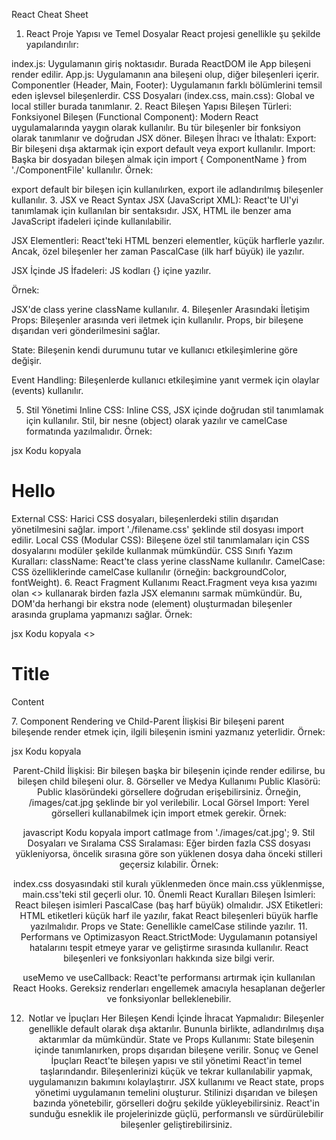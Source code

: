 React Cheat Sheet 

1. React Proje Yapısı ve Temel Dosyalar
React projesi genellikle şu şekilde yapılandırılır:

index.js: Uygulamanın giriş noktasıdır. Burada ReactDOM ile App bileşeni render edilir.
App.js: Uygulamanın ana bileşeni olup, diğer bileşenleri içerir.
Componentler (Header, Main, Footer): Uygulamanın farklı bölümlerini temsil eden işlevsel bileşenlerdir.
CSS Dosyaları (index.css, main.css): Global ve local stiller burada tanımlanır.
2. React Bileşen Yapısı
Bileşen Türleri:
Fonksiyonel Bileşen (Functional Component): Modern React uygulamalarında yaygın olarak kullanılır. Bu tür bileşenler bir fonksiyon olarak tanımlanır ve doğrudan JSX döner.
Bileşen İhracı ve İthalatı:
Export: Bir bileşeni dışa aktarmak için export default veya export kullanılır.
Import: Başka bir dosyadan bileşen almak için import { ComponentName } from './ComponentFile' kullanılır.
Örnek:

export default bir bileşen için kullanılırken, export ile adlandırılmış bileşenler kullanılır.
3. JSX ve React Syntax
JSX (JavaScript XML): React'te UI'yi tanımlamak için kullanılan bir sentaksıdır. JSX, HTML ile benzer ama JavaScript ifadeleri içinde kullanılabilir.

JSX Elementleri: React'teki HTML benzeri elementler, küçük harflerle yazılır. Ancak, özel bileşenler her zaman PascalCase (ilk harf büyük) ile yazılır.

JSX İçinde JS İfadeleri: JS kodları {} içine yazılır.

Örnek:

JSX'de class yerine className kullanılır.
4. Bileşenler Arasındaki İletişim
Props: Bileşenler arasında veri iletmek için kullanılır. Props, bir bileşene dışarıdan veri gönderilmesini sağlar.

State: Bileşenin kendi durumunu tutar ve kullanıcı etkileşimlerine göre değişir.

Event Handling: Bileşenlerde kullanıcı etkileşimine yanıt vermek için olaylar (events) kullanılır.

5. Stil Yönetimi
Inline CSS:
Inline CSS, JSX içinde doğrudan stil tanımlamak için kullanılır. Stil, bir nesne (object) olarak yazılır ve camelCase formatında yazılmalıdır.
Örnek:

jsx
Kodu kopyala
<h1 style={{ color: "red", backgroundColor: "yellow" }}>Hello</h1>
External CSS:
Harici CSS dosyaları, bileşenlerdeki stilin dışarıdan yönetilmesini sağlar. import './filename.css' şeklinde stil dosyası import edilir.
Local CSS (Modular CSS):
Bileşene özel stil tanımlamaları için CSS dosyalarını modüler şekilde kullanmak mümkündür.
CSS Sınıfı Yazım Kuralları:
className: React'te class yerine className kullanılır.
CamelCase: CSS özelliklerinde camelCase kullanılır (örneğin: backgroundColor, fontWeight).
6. React Fragment Kullanımı
React.Fragment veya kısa yazımı olan <> </> kullanarak birden fazla JSX elemanını sarmak mümkündür. Bu, DOM'da herhangi bir ekstra node (element) oluşturmadan bileşenler arasında gruplama yapmanızı sağlar.
Örnek:

jsx
Kodu kopyala
<>
  <h1>Title</h1>
  <p>Content</p>
</>
7. Component Rendering ve Child-Parent İlişkisi
Bir bileşeni parent bileşende render etmek için, ilgili bileşenin ismini yazmanız yeterlidir.
Örnek:

jsx
Kodu kopyala
<Header />
<Main />
<Footer />
Parent-Child İlişkisi: Bir bileşen başka bir bileşenin içinde render edilirse, bu bileşen child bileşeni olur.
8. Görseller ve Medya Kullanımı
Public Klasörü:
Public klasöründeki görsellere doğrudan erişebilirsiniz. Örneğin, /images/cat.jpg şeklinde bir yol verilebilir.
Local Görsel Import:
Yerel görselleri kullanabilmek için import etmek gerekir.
Örnek:

javascript
Kodu kopyala
import catImage from './images/cat.jpg';
9. Stil Dosyaları ve Sıralama
CSS Sıralaması: Eğer birden fazla CSS dosyası yükleniyorsa, öncelik sırasına göre son yüklenen dosya daha önceki stilleri geçersiz kılabilir.
Örnek:

index.css dosyasındaki stil kuralı yüklenmeden önce main.css yüklenmişse, main.css'teki stil geçerli olur.
10. Önemli React Kuralları
Bileşen İsimleri: React bileşen isimleri PascalCase (baş harf büyük) olmalıdır.
JSX Etiketleri: HTML etiketleri küçük harf ile yazılır, fakat React bileşenleri büyük harfle yazılmalıdır.
Props ve State: Genellikle camelCase stilinde yazılır.
11. Performans ve Optimizasyon
React.StrictMode: Uygulamanın potansiyel hatalarını tespit etmeye yarar ve geliştirme sırasında kullanılır. React bileşenleri ve fonksiyonları hakkında size bilgi verir.

useMemo ve useCallback: React'te performansı artırmak için kullanılan React Hooks. Gereksiz renderları engellemek amacıyla hesaplanan değerler ve fonksiyonlar belleklenebilir.

12. Notlar ve İpuçları
Her Bileşen Kendi İçinde İhracat Yapmalıdır: Bileşenler genellikle default olarak dışa aktarılır. Bununla birlikte, adlandırılmış dışa aktarımlar da mümkündür.
State ve Props Kullanımı: State bileşenin içinde tanımlanırken, props dışarıdan bileşene verilir.
Sonuç ve Genel İpuçları
React'te bileşen yapısı ve stil yönetimi React'in temel taşlarındandır. Bileşenlerinizi küçük ve tekrar kullanılabilir yapmak, uygulamanızın bakımını kolaylaştırır.
JSX kullanımı ve React state, props yönetimi uygulamanın temelini oluşturur. Stilinizi dışarıdan ve bileşen bazında yönetebilir, görselleri doğru şekilde yükleyebilirsiniz.
React'in sunduğu esneklik ile projelerinizde güçlü, performanslı ve sürdürülebilir bileşenler geliştirebilirsiniz.